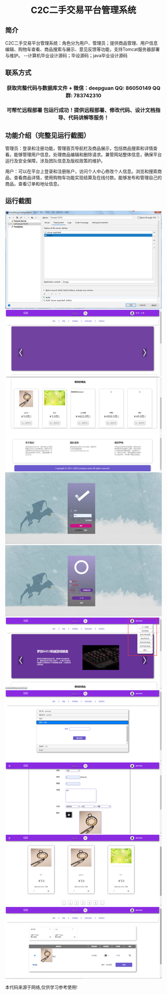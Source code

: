 <p><h1 align="center">C2C二手交易平台管理系统</h1></p>

## 简介
C2C二手交易平台管理系统：角色分为用户、管理员；提供商品管理、用户信息编辑、购物车查看、商品搜索与展示、意见反馈等功能，支持Tomcat服务器部署与维护。    --计算机毕业设计源码；毕设源码；java毕业设计源码


## 联系方式
<p><h3 align="center">获取完整代码与数据库文件 + 微信：deepguan QQ: 86050149 QQ群: 783742310</h3></p>
<p><h3 align="center">可帮忙远程部署 包运行成功！提供远程部署、修改代码、设计文档指导、代码讲解等服务！</h3></p>

## 功能介绍（完整见运行截图）
管理员：登录和注册功能，管理首页导航栏及商品展示，包括商品搜索和详情查看。能够管理用户信息，处理商品编辑和删除请求。兼管网站整体信息，确保平台运行及安全保障，涉及团队信息及版权政策的维护。

用户：可以在平台上登录和注册账户，访问个人中心修改个人信息。浏览和搜索商品，查看商品详情，使用购物车功能实现结算及在线付款。能够发布和管理自己的商品，查看订单和地址信息。


## 运行截图
![](imgs/588112-20201125230357758-260009642.png)
![](imgs/588112-20201125230003488-1737664051.png)
![](imgs/588112-20201125230011090-862448983.png)
![](imgs/588112-20201125230017895-1118055822.png)
![](imgs/588112-20201125230032492-1071564585.png)
![](imgs/588112-20201125230039389-4686809.png)
![](imgs/588112-20201125230048096-918435206.png)
![](imgs/588112-20201125230055878-997076940.png)
![](imgs/588112-20201125230103399-740537749.png)
![](imgs/588112-20201125230112364-756505713.png)
![](imgs/588112-20201125230119688-1090944295.png)

<p>本代码来源于网络,仅供学习参考使用!</p>
